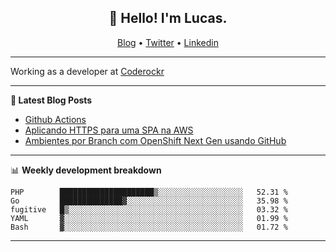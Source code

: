 <h2 align="center">👋 Hello! I'm Lucas.</h2>
<p align="center">
  <a href="https://www.lucassabreu.net.br/">Blog</a> •
  <a href="https://twitter.com/lucassabreu">Twitter</a> •
  <a href="https://www.linkedin.com/in/lucassantosabreu/">Linkedin</a>
</p>

---

Working as a developer at [Coderockr](https://github.com/Coderockr)

---

**📝 Latest Blog Posts**

<!-- BLOG-POST-LIST:START -->
- [Github Actions](https://www.lucassabreu.net.br/post/github-actions/)
- [Aplicando HTTPS para uma SPA na AWS](https://www.lucassabreu.net.br/post/aplicando-https-para-uma-spa-na-aws/)
- [Ambientes por Branch com OpenShift Next Gen usando GitHub](https://www.lucassabreu.net.br/post/ambientes-por-branch-com-openshift-next-gen-usando-github/)
<!-- BLOG-POST-LIST:END -->

---

📊 **Weekly development breakdown**
<!--START_SECTION:waka-->
```text
PHP        █████████████████████▒░░░░░░░░░░░░░░░░░░░   52.31 % 
Go         ██████████████▓░░░░░░░░░░░░░░░░░░░░░░░░░░   35.98 % 
fugitive   █▒░░░░░░░░░░░░░░░░░░░░░░░░░░░░░░░░░░░░░░░   03.32 % 
YAML       ▓░░░░░░░░░░░░░░░░░░░░░░░░░░░░░░░░░░░░░░░░   01.99 % 
Bash       ▓░░░░░░░░░░░░░░░░░░░░░░░░░░░░░░░░░░░░░░░░   01.72 % 
```
<!--END_SECTION:waka-->

---
